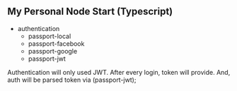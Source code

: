 ## My Personal Node Start (Typescript)

- authentication
  - passport-local
  - passport-facebook
  - passport-google
  - passport-jwt

Authentication will only used JWT. After every login, token will provide. And, auth will be parsed token via (passport-jwt);